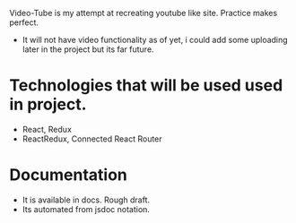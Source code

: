 Video-Tube is my attempt at recreating youtube like site. Practice makes perfect.

- It will not have video functionality as of yet, i could add some uploading later in the project but its far future.

# Technologies that will be used used in project.

- React, Redux
- ReactRedux, Connected React Router

# Documentation

- It is available in docs. Rough draft. 
- Its automated from jsdoc notation. 
